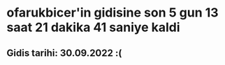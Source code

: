 # ofarukbicer'in gidisine son 5 gun 13 saat 21 dakika 41 saniye kaldi

## Gidis tarihi: 30.09.2022 :(
